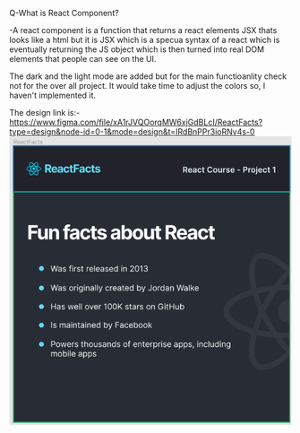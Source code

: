 Q-What is React Component?

-A react component is a function that returns a react elements JSX thats looks like a html but it is JSX which is a specua syntax of a react which is eventually returning the JS object which is then turned into real DOM elements that people can see on the UI.

The dark and the light mode are added but for the main functioanlity check not for the over all project. It would take time to adjust the colors so, I haven't implemented it. 

The design link is:- https://www.figma.com/file/xA1rJVQOorqMW6xjGdBLcI/ReactFacts?type=design&node-id=0-1&mode=design&t=IRdBnPPr3ioRNv4s-0 
![Alt Text](./Screenshot%202023-07-04%20202429.png)